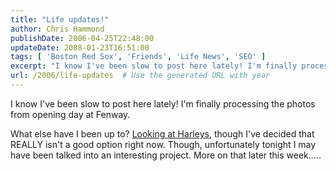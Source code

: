 ```yaml
---
title: "Life updates!"
author: Chris Hammond
publishDate: 2006-04-25T22:48:00
updateDate: 2008-01-23T16:51:00
tags: [ 'Boston Red Sox', 'Friends', 'Life News', 'SEO' ]
excerpt: "I know I've been slow to post here lately! I'm finally processing the photos from opening day at Fenway. What else have I been up to? Looking at Harleys, though I've decided that REALLY isn't a good option right now. Though, unfortunately tonight I may have been talked into an interesting project. More on that later this..."
url: /2006/life-updates  # Use the generated URL with year
---
```

<P>I know I've been slow to post here lately! I'm finally processing the photos from opening day at Fenway.</P> <P>What else have I been up to? <A href="https://bikerszone.com/photos/christoc/Test_drove_a_VRSCR_today.aspx">Looking at Harleys</A>, though I've decided that REALLY isn't a good option right now. Though, unfortunately tonight I may have been talked into an interesting project. More on that later this week.....</P>
